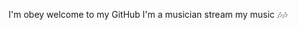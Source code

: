 I'm obey welcome to my GitHub I'm a musician stream my music 🎶🎶 

<!---
atlassian2244/atlassian2244 is a ✨ special ✨ repository because its `README.md` (this file) appears on your GitHub profile.
You can click the Preview link to take a look at your changes.
--->
